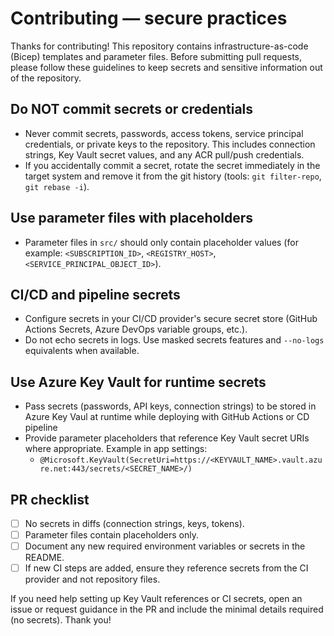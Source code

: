 # Contributing — secure practices

Thanks for contributing! This repository contains infrastructure-as-code (Bicep) templates and parameter files. Before submitting pull requests, please follow these guidelines to keep secrets and sensitive information out of the repository.

## Do NOT commit secrets or credentials
- Never commit secrets, passwords, access tokens, service principal credentials, or private keys to the repository. This includes connection strings, Key Vault secret values, and any ACR pull/push credentials.
- If you accidentally commit a secret, rotate the secret immediately in the target system and remove it from the git history (tools: `git filter-repo`, `git rebase -i`).

## Use parameter files with placeholders
- Parameter files in `src/` should only contain placeholder values (for example: `<SUBSCRIPTION_ID>`, `<REGISTRY_HOST>`, `<SERVICE_PRINCIPAL_OBJECT_ID>`).

## CI/CD and pipeline secrets
- Configure secrets in your CI/CD provider's secure secret store (GitHub Actions Secrets, Azure DevOps variable groups, etc.).
- Do not echo secrets in logs. Use masked secrets features and `--no-logs` equivalents when available.

## Use Azure Key Vault for runtime secrets
- Pass secrets (passwords, API keys, connection strings) to be stored in Azure Key Vaul at runtime while deploying with GitHub Actions or CD pipeline
- Provide parameter placeholders that reference Key Vault secret URIs where appropriate. Example in app settings:
  - `@Microsoft.KeyVault(SecretUri=https://<KEYVAULT_NAME>.vault.azure.net:443/secrets/<SECRET_NAME>/)`

## PR checklist
- [ ] No secrets in diffs (connection strings, keys, tokens).
- [ ] Parameter files contain placeholders only.
- [ ] Document any new required environment variables or secrets in the README.
- [ ] If new CI steps are added, ensure they reference secrets from the CI provider and not repository files.

If you need help setting up Key Vault references or CI secrets, open an issue or request guidance in the PR and include the minimal details required (no secrets). Thank you!